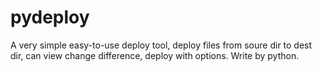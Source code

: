 # pydeploy
A very simple easy-to-use deploy tool, deploy files from soure dir to dest dir, can view change difference, deploy with options. Write by python. 
